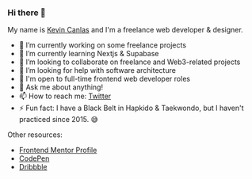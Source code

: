 ### Hi there 👋

My name is [Kevin Canlas](https://kevincanlas.com/) and I'm a freelance web developer & designer.

- 🔭 I’m currently working on some freelance projects
- 🌱 I’m currently learning Nextjs & Supabase
- 👯 I’m looking to collaborate on freelance and Web3-related projects
- 🤔 I’m looking for help with software architecture
- 💼 I'm open to full-time frontend web developer roles
- 💬 Ask me about anything!
- 📫 How to reach me: [Twitter](https://twitter.com/kvncnls)
- ⚡ Fun fact: I have a Black Belt in Hapkido & Taekwondo, but I haven't practiced since 2015. 😅

Other resources:
- [Frontend Mentor Profile](https://www.frontendmentor.io/profile/kvncnls)
- [CodePen](https://codepen.io/kvncnls)
- [Dribbble](https://dribbble.com/KVNCNLS)
